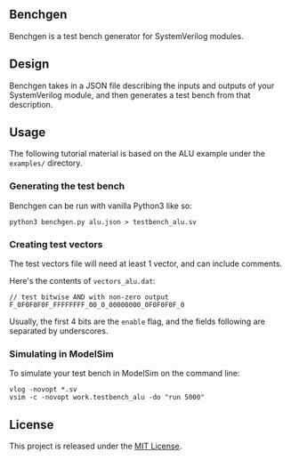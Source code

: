 Benchgen
--------

Benchgen is a test bench generator for SystemVerilog modules.

## Design

Benchgen takes in a JSON file describing the inputs and outputs of your SystemVerilog module, and then generates a test bench from that description.


## Usage

The following tutorial material is based on the ALU example under the `examples/` directory.

### Generating the test bench

Benchgen can be run with vanilla Python3 like so:

    python3 benchgen.py alu.json > testbench_alu.sv


### Creating test vectors

The test vectors file will need at least 1 vector, and can include comments.

Here's the contents of `vectors_alu.dat`:

    // test bitwise AND with non-zero output
    F_0F0F0F0F_FFFFFFFF_00_0_00000000_0F0F0F0F_0

Usually, the first 4 bits are the `enable` flag, and the fields following are separated by underscores.


### Simulating in ModelSim

To simulate your test bench in ModelSim on the command line:

    vlog -novopt *.sv
    vsim -c -novopt work.testbench_alu -do "run 5000"


## License

This project is released under the [MIT License][mit-license].

   [mit-license]: https://opensource.org/licenses/MIT
